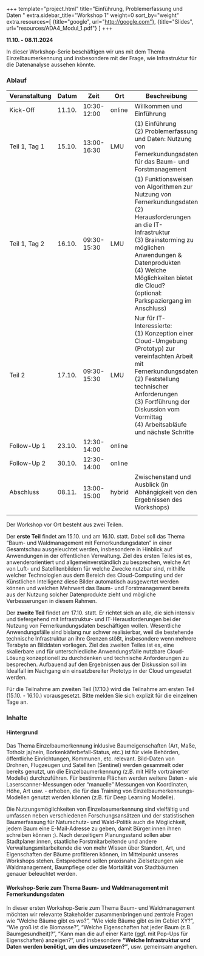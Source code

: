 +++
template="project.html"
title="Einführung, Problemerfassung und Daten "
extra.sidebar_title="Workshop 1"
weight=0
sort_by="weight"
extra.resources=[
    {title="google", url="http://google.com"},
    {title="Slides", url="resources/ADA4_Modul_1.pdf"}
]
+++


**11.10. - 08.11.2024**

In dieser Workshop-Serie beschäftigen wir uns mit dem Thema Einzelbaumerkennung und insbesondere mit der Frage, wie Infrastruktur für die Datenanalyse aussehen könnte.



### Ablauf

 | Veranstaltung | Datum  | Zeit        | Ort    | Beschreibung                                                                                                                                                                                                                                                                      |
 | ------------- | ------ | ----------- | ------ | --------------------------------------------------------------------------------------------------------------------------------------------------------------------------------------------------------------------------------------------------------------------------------- |
 | Kick-Off      | 11.10. | 10:30-12:00 | online | Willkommen und Einführung                                                                                                                                                                                                                                                         |
 | Teil 1, Tag 1 | 15.10. | 13:00-16:30 | LMU    | (1) Einführung<br>(2) Problemerfassung und Daten: Nutzung von Fernerkundungsdaten für das Baum- und Forstmanagement                                                                                                                                                               |
 | Teil 1, Tag 2 | 16.10. | 09:30-15:30 | LMU    | (1) Funktionsweisen von Algorithmen zur Nutzung von Fernerkundungsdaten<br>(2) Herausforderungen an die IT-Infrastruktur<br>(3) Brainstorming zu möglichen Anwendungen & Datenprodukten<br>(4) Welche Möglichkeiten bietet die Cloud?<br>(optional: Parkspaziergang im Anschluss) |
 | Teil 2        | 17.10. | 09:30-15:30 | LMU    | Nur für IT-Interessierte:<br>(1) Konzeption einer Cloud-Umgebung (Prototyp) zur vereinfachten Arbeit mit Fernerkundungsdaten<br>(2) Feststellung technischer Anforderungen<br>(3) Fortführung der Diskussion vom Vormittag<br>(4) Arbeitsabläufe und nächste Schritte             |
 | Follow-Up 1   | 23.10. | 12:30-14:00 | online |                                                                                                                                                                                                                                                                                   |
 | Follow-Up 2   | 30.10. | 12:30-14:00 | online |                                                                                                                                                                                                                                                                                   |
 | Abschluss     | 08.11. | 13:00-15:00 | hybrid | Zwischenstand und Ausblick (in Abhängigkeit von den Ergebnissen des Workshops)                                                                                                                                                                                                    |
 |               |

Der Workshop vor Ort besteht aus zwei Teilen.

Der **erste Teil** findet am 15.10. und am 16.10. statt. Dabei soll das Thema “Baum- und Waldmanagement mit Fernerkundungsdaten” in einer Gesamtschau ausgeleuchtet werden, insbesondere in Hinblick auf Anwendungen in der öffentlichen Verwaltung. Ziel des ersten Teiles ist es, anwenderorientiert und allgemeinverständlich zu besprechen, welche Art von Luft- und Satellitenbildern für welche Zwecke nutzbar sind, mithilfe welcher Technologien aus dem Bereich des Cloud-Computing und der Künstlichen Intelligenz diese Bilder automatisch ausgewertet werden können und welchen Mehrwert das Baum- und Forstmanagement bereits aus der Nutzung solcher Datenprodukte zieht und mögliche Verbesserungen in diesem Rahmen.

Der **zweite Teil** findet am 17.10. statt. Er richtet sich an alle, die sich intensiv und tiefergehend mit Infrastruktur- und IT-Herausforderungen bei der Nutzung von Fernerkundungsdaten beschäftigen wollen. Wesentliche Anwendungsfälle sind bislang nur schwer realisierbar, weil die bestehende technische Infrastruktur an ihre Grenzen stößt, insbesondere wenn mehrere Terabyte an Bilddaten vorliegen. Ziel des zweiten Teiles ist es, eine skalierbare und für unterschiedliche Anwendungsfälle nutzbare Cloud-Lösung konzeptionell zu durchdenken und technische Anforderungen zu besprechen. Aufbauend auf den Ergebnissen aus der Diskussion soll im Idealfall im Nachgang ein einsatzbereiter Prototyp in der Cloud umgesetzt werden.

Für die Teilnahme am zweiten Teil (17.10.) wird die Teilnahme am ersten Teil (15.10. - 16.10.) vorausgesetzt. Bitte melden Sie sich explizit für die einzelnen Tage an.

### Inhalte  

#### Hintergrund

Das Thema Einzelbaumerkennung inklusive Baumeigenschaften (Art, Maße, Totholz ja/nein, Borkenkäferbefall-Status, etc.) ist für viele Behörden, öffentliche Einrichtungen, Kommunen, etc. relevant. Bild-Daten von Drohnen, Flugzeugen und Satelliten (Sentinel) werden gesammelt oder bereits genutzt, um die Einzelbaumerkennung (z.B. mit Hilfe vortrainerter Modelle) durchzuführen. Für bestimmte Flächen werden weitere Daten - wie Laserscanner-Messungen oder “manuelle” Messungen von Koordinaten, Höhe, Art usw. - erhoben, die für das Training von Einzelbaumerkennungs-Modellen genutzt werden können (z.B. für Deep Learning Modelle).

Die Nutzungsmöglichkeiten von Einzelbaumerkennung sind vielfältig und umfassen neben verschiedenen Forschungsansätzen und der statistischen Baumerfassung für Naturschutz- und Wald-Politik auch die Möglichkeit, jedem Baum eine E-Mail-Adresse zu geben, damit Bürger:innen ihnen schreiben können ;). Nach derzeitigem Planungsstand sollen aber Stadtplaner:innen, staatliche Forstmitarbeitende und andere Verwaltungsmitarbeitende die von mehr Wissen über Standort, Art, und Eigenschaften der Bäume profitieren können, im Mittelpunkt unseres Workshops stehen. Entsprechend sollen praxisnahe Zielsetzungen wie Waldmanagement, Baumpflege oder die Mortalität von Stadtbäumen genauer beleuchtet werden.

#### Workshop-Serie zum Thema Baum- und Waldmanagement mit Fernerkundungsdaten

In dieser ersten Workshop-Serie zum Thema Baum- und Waldmanagement möchten wir relevante Stakeholder zusammenbringen und zentrale Fragen wie “Welche Bäume gibt es wo?”, “Wie viele Bäume gibt es im Gebiet XY?”, “Wie groß ist die Biomasse?”, “Welche Eigenschaften hat jeder Baum (z.B. Baumgesundheit)?”, “Kann man die auf einer Karte (ggf. mit Pop-Ups für Eigenschaften) anzeigen?”, und insbesondere **“Welche Infrastruktur und Daten werden benötigt, um dies umzusetzen?”**, usw. gemeinsam angehen.



